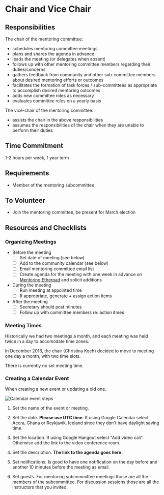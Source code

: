 # Chair and Vice Chair

## Responsibilities

The chair of the mentoring committee: 

- schedules mentoring committee meetings
- plans and shares the agenda in advance
- leads the meeting (or delegates when absent)
- follows up with other mentoring committee members regarding their duties/concerns
- gathers feedback from community and other sub-committee members about desired mentoring efforts or outcomes
- facilitates the formation of task forces / sub-committees as appropriate to accomplish desired mentoring outcomes
- adds new committee roles as necessary
- evaluates committee roles on a yearly basis

The vice-chair of the mentoring committee: 

- assists the chair in the above responsibilities
- assumes the responsibilities of the chair when they are unable to perform their duties

## Time Commitment

1-2 hours per week, 1 year term

## Requirements

- Member of the mentoring subcommittee

## To Volunteer

- Join the mentoring committee, be present for March election

## Resources and Checklists

### Organizing Meetings

- Before the meeting
	- [ ] Set date of meeting (see below)
	- [ ] Add to the community calendar (see below)
	- [ ] Email mentoring committee email list
	- [ ] Create agenda for the meeting with one week in advance on [Mentoring Etherpad](http://pad.software-carpentry.org/scf-mentoring) 
and solicit additions
- During the meeting
	- [ ] Run meeting at appointed time
	- [ ] If appropriate, generate + assign action items
- After the meeting
	- [ ] Secretary should post minutes
	- [ ] Follow up with committee members re: action itmes

### Meeting Times

Historically we had two meetings a month, and each meeting was held twice in a 
day to accomodate time zones.  

In December 2016, the chair (Christina Koch) decided to move to meeting one day 
a month, with two time slots.   

There is currently no set meeting time.  

### Creating a Calendar Event

When creating a new event or updating a old one.

![Calendar event steps](/img/calendar-event.png)

1. Set the name of the event or meeting.

2. Set the date. **Please use UTC time.**
   If using Google Calendar select Accra, Ghana or Reykjavik, Iceland
   since they don't have daylight saving time.

3. Set the location.
   If using Google Hangout select "Add video call".
   Otherwise add the link to the video conference room.

4. Set the description.
   **The link to the agenda goes here.**

5. Set notifications.
   Is good to have one notification on the day before and another 10 minutes before the meeting
   as email.

6. Set guests.
   For mentoring subcommittee meetings those are all the members of the subcommittee.
   For discussion sessions those are all the instructors that you invited.

[repository]: https://github.com/swcarpentry/board/
[minutes-repository]: https://github.com/carpentries/mentoring/tree/master/minutes
